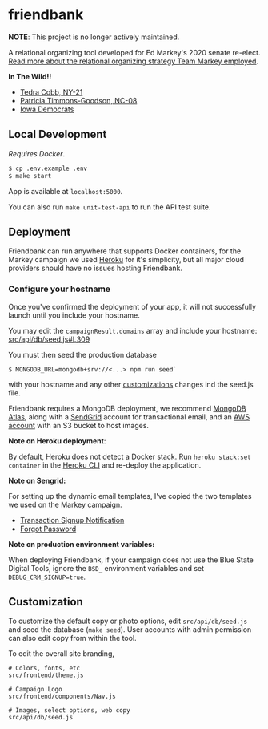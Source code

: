 # friendbank 

**NOTE**: This project is no longer actively maintained.

A relational organizing tool developed for Ed Markey's 2020 senate re-elect. [Read more about the relational organizing strategy Team Markey employed](https://medium.com/@emma.h.friend/ed-markeys-relational-first-organizing-approach-137bbfc4852).

**In The Wild!!**

- [Tedra Cobb, NY-21](https://tedra-friendbank.herokuapp.com/)
- [Patricia Timmons-Goodson, NC-08](https://support.timmonsgoodsonforcongress.com/)
- [Iowa Democrats](http://supportiowadems.com/)

## Local Development

_Requires Docker_.

```sh
$ cp .env.example .env
$ make start
```

App is available at `localhost:5000`.

You can also run `make unit-test-api` to run the API test suite.

## Deployment

Friendbank can run anywhere that supports Docker containers, for the Markey campaign we used [Heroku](http://heroku.com/) for it's simplicity, but all major cloud providers should have no issues hosting Friendbank.

### Configure your hostname 

Once you've confirmed the deployment of your app, it will not successfully launch until you include your hostname. 

You may edit the `campaignResult.domains` array and include your hostname: [src/api/db/seed.js#L309](src/api/db/seed.js#L309)

You must then seed the production database 

    $ MONGODB_URL=mongodb+srv://<...> npm run seed`

with your hostname and any other [customizations](#customization) changes ind the seed.js file.

Friendbank requires a MongoDB deployment, we recommend [MongoDB Atlas](https://www.mongodb.com/cloud/atlas), along with a [SendGrid](https://sendgrid.com/) account for transactional email, and an [AWS account](https://aws.amazon.com/) with an S3 bucket to host images.

**Note on Heroku deployment**:

By default, Heroku does not detect a Docker stack. Run `heroku stack:set container` in the [Heroku CLI](https://devcenter.heroku.com/articles/heroku-cli) and re-deploy the application.

**Note on Sengrid:**

For setting up the dynamic email templates, I've copied the two templates we used on the Markey campaign.
- [Transaction Signup Notification](https://github.com/itsjoekent/friendbank/blob/master/Transactional-Signup-Notification-Template.html)
- [Forgot Password](https://github.com/itsjoekent/friendbank/blob/master/Forgot-Password-Template.html)

**Note on production environment variables:**

When deploying Friendbank, if your campaign does not use the Blue State Digital Tools, ignore the `BSD_` environment variables and set `DEBUG_CRM_SIGNUP=true`.

## Customization

To customize the default copy or photo options, edit `src/api/db/seed.js` and seed the database (`make seed`). User accounts with admin permission can also edit copy from within the tool.

To edit the overall site branding,

```
# Colors, fonts, etc
src/frontend/theme.js

# Campaign Logo
src/frontend/components/Nav.js

# Images, select options, web copy
src/api/db/seed.js
```
